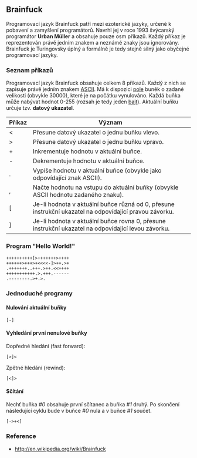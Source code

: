 ## Brainfuck

Programovací jazyk Brainfuck patří mezi ezoterické jazyky, určené k pobavení a zamyšlení programátorů. Navrhl jej v roce 1993 švýcarský programátor **Urban Müller** a obsahuje pouze osm příkazů. Každý příkaz je reprezentován právě jedním znakem a neznámé znaky jsou ignorovány. Brainfuck je Turingovsky úplný a formálně je tedy stejně silný jako obyčejné programovací jazyky.

### Seznam příkazů

Programovací jazyk Brainfuck obsahuje celkem 8 příkazů. Každý z nich se zapisuje právě jedním znakem [ASCII](wiki/ascii). Má k dispozici [pole](wiki/datova-struktura-pole) buněk o zadané velikosti (obvykle 30000), které je na počátku vynulováno. Každá buňka může nabývat hodnot 0-255 (rozsah je tedy jeden [bajt](wiki/bit)). Aktuální buňku určuje tzv. **datový ukazatel**.

| Příkaz | Význam
|---|---
| < | Přesune datový ukazatel o jednu buňku vlevo.
| > | Přesune datový ukazatel o jednu buňku vpravo.
| + | Inkrementuje hodnotu v aktuální buňce.
| - | Dekrementuje hodnotu v aktuální buňce.
| . | Vypíše hodnotu v aktuální buňce (obvykle jako odpovídající znak ASCII).
| , | Načte hodnotu na vstupu do aktuální buňky (obvykle ASCII hodnotu zadaného znaku).
| &#91; | Je-li hodnota v aktuální buňce různá od 0, přesune instrukční ukazatel na odpovídající pravou závorku.
| &#93; | Je-li hodnota v aktuální buňce rovna 0, přesune instrukční ukazatel na odpovídající levou závorku.

### Program "Hello World!"

```bf
++++++++++[>+++++++>++++
++++++>+++>+<<<<-]>++.>+
.+++++++..+++.>++.<<++++
+++++++++++.>.+++.------
.--------.>+.>.
```

### Jednoduché programy

#### Nulování aktuální buňky

```bf
[-]
```

#### Vyhledání první nenulové buňky

Dopředné hledání (fast forward):

```bf
[>]<
```

Zpětné hledání (rewind):

```bf
[<]>
```

#### Sčítání

Nechť buňka *#0* obsahuje první sčítanec a buňka *#1* druhý. Po skončení následující cyklu bude v buňce *#0* nula a v buňce *#1* součet.

```bf
[->+<]
```

### Reference

- http://en.wikipedia.org/wiki/Brainfuck
